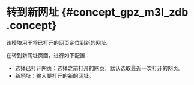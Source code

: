 # 转到新网址 {#concept_gpz_m3l_zdb .concept}

该模块用于将已打开的网页定位到新的网址。

在转到新网址页面，进行如下配置：

-   选择已打开网页：选择之前打开的网页，默认选取最近一次打开的网页。
-   新地址：输入要打开的新的网址。


